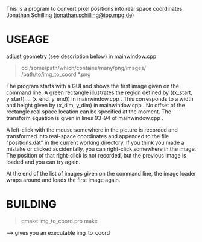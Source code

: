This is a program to convert pixel positions into real space coordinates.
Jonathan Schilling (jonathan.schilling@ipp.mpg.de)

# USEAGE

adjust geometry (see description below) in mainwindow.cpp
> cd /some/path/which/contains/many/png/images/
> /path/to/img_to_coord *.png

The program starts with a GUI and shows the first image given on the command line.
A green rectangle illustrates the region defined by ((x_start, y_start) ... (x_end, y_end)) in mainwindow.cpp .
This corresponds to a width and height given by (x_dim, y_dim) in mainwindow.cpp .
No offset of the rectangle real space location can be specified at the moment.
The transform equation is given in lines 93-94 of mainwindow.cpp .

A left-click with the mouse somewhere in the picture is recorded and transformed into real-space
coordinates and appended to the file "positions.dat" in the current working directory.
If you think you made a mistake or clicked accidentally, you can right-click somewhere in the image.
The position of that right-click is not recorded, but the previous image is loaded and you can try again.

At the end of the list of images given on the command line, the image loader wraps around and loads the first image again.

# BUILDING

> qmake img_to_coord.pro
> make

--> gives you an executable img_to_coord
